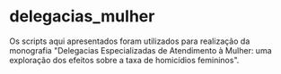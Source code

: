 # delegacias_mulher

Os scripts aqui apresentados foram utilizados para realização da monografia "Delegacias Especializadas de Atendimento à Mulher: uma exploração dos efeitos sobre a taxa de homicídios femininos".  

